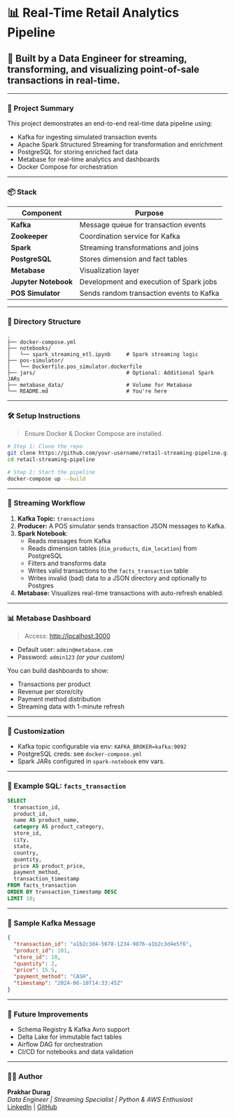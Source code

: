
# 📊 Real-Time Retail Analytics Pipeline

## 🚀 Built by a Data Engineer for streaming, transforming, and visualizing point-of-sale transactions in real-time.

---

### 🧠 Project Summary

This project demonstrates an end-to-end real-time data pipeline using:

- Kafka for ingesting simulated transaction events
- Apache Spark Structured Streaming for transformation and enrichment
- PostgreSQL for storing enriched fact data
- Metabase for real-time analytics and dashboards
- Docker Compose for orchestration

---

### 📦 Stack

| Component         | Purpose                                 |
|------------------|-----------------------------------------|
| **Kafka**        | Message queue for transaction events    |
| **Zookeeper**    | Coordination service for Kafka          |
| **Spark**        | Streaming transformations and joins     |
| **PostgreSQL**   | Stores dimension and fact tables        |
| **Metabase**     | Visualization layer                     |
| **Jupyter Notebook** | Development and execution of Spark jobs |
| **POS Simulator**| Sends random transaction events to Kafka|

---

### 📁 Directory Structure

```
.
├── docker-compose.yml
├── notebooks/
│   └── spark_streaming_etl.ipynb     # Spark streaming logic
├── pos-simulator/
│   └── Dockerfile.pos_simulator.dockerfile
├── jars/                             # Optional: Additional Spark JARs
├── metabase_data/                    # Volume for Metabase
└── README.md                         # You're here
```

---

### 🛠️ Setup Instructions

> Ensure Docker & Docker Compose are installed.

```bash
# Step 1: Clone the repo
git clone https://github.com/your-username/retail-streaming-pipeline.git
cd retail-streaming-pipeline

# Step 2: Start the pipeline
docker-compose up --build
```

---

### 🔄 Streaming Workflow

1. **Kafka Topic:** `transactions`
2. **Producer:** A POS simulator sends transaction JSON messages to Kafka.
3. **Spark Notebook**:
   - Reads messages from Kafka
   - Reads dimension tables (`dim_products`, `dim_location`) from PostgreSQL
   - Filters and transforms data
   - Writes valid transactions to the `facts_transaction` table
   - Writes invalid (bad) data to a JSON directory and optionally to Postgres
4. **Metabase:** Visualizes real-time transactions with auto-refresh enabled.

---

### 📊 Metabase Dashboard

> Access: [http://localhost:3000](http://localhost:3000)

- Default user: `admin@metabase.com`
- Password: `admin123` *(or your custom)*

You can build dashboards to show:
- Transactions per product
- Revenue per store/city
- Payment method distribution
- Streaming data with 1-minute refresh

---

### 🔧 Customization

- Kafka topic configurable via env: `KAFKA_BROKER=kafka:9092`
- PostgreSQL creds: see `docker-compose.yml`
- Spark JARs configured in `spark-notebook` env vars.

---

### 📌 Example SQL: `facts_transaction`

```sql
SELECT 
  transaction_id,
  product_id,
  name AS product_name,
  category AS product_category,
  store_id,
  city,
  state,
  country,
  quantity,
  price AS product_price,
  payment_method,
  transaction_timestamp
FROM facts_transaction
ORDER BY transaction_timestamp DESC
LIMIT 10;
```

---

### 🧪 Sample Kafka Message

```json
{
  "transaction_id": "a1b2c3d4-5678-1234-9876-a1b2c3d4e5f6",
  "product_id": 101,
  "store_id": 10,
  "quantity": 2,
  "price": 15.5,
  "payment_method": "CASH",
  "timestamp": "2024-06-10T14:33:45Z"
}
```

---

### 📌 Future Improvements

- Schema Registry & Kafka Avro support
- Delta Lake for immutable fact tables
- Airflow DAG for orchestration
- CI/CD for notebooks and data validation

---

### 👨‍💻 Author

**Prakhar Durag**  
_Data Engineer | Streaming Specialist | Python & AWS Enthusiast_  
[LinkedIn](https://www.linkedin.com/in/your-profile/) | [GitHub](https://github.com/your-username)
